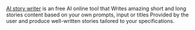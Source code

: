 [AI story writer](https://aistorywriter.org/) is an free AI online tool that Writes amazing short and long stories content based on your own prompts, input or titles Provided by the user and produce well-written stories tailored to your specifications.
